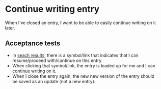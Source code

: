 # Continue writing entry

When I've closed an entry, I want to be able to easily continue writing on it later.

## Acceptance tests

- In [seach results](search-results.md), there is a symbol/link that indicates that I can resume/proceed with/continue on this entry.
- When clicking that symbol/link, the entry is loaded up for me and I can continue writing on it.
- When I close the entry again, the new new version of the entry should be saved as an update (not a new entry).
